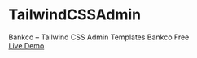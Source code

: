 # TailwindCSSAdmin
Bankco – Tailwind CSS Admin Templates Bankco Free<br>
[Live Demo
](https://therichpost.com/bankco-tailwind-css-admin-templates-bankco-free/)
